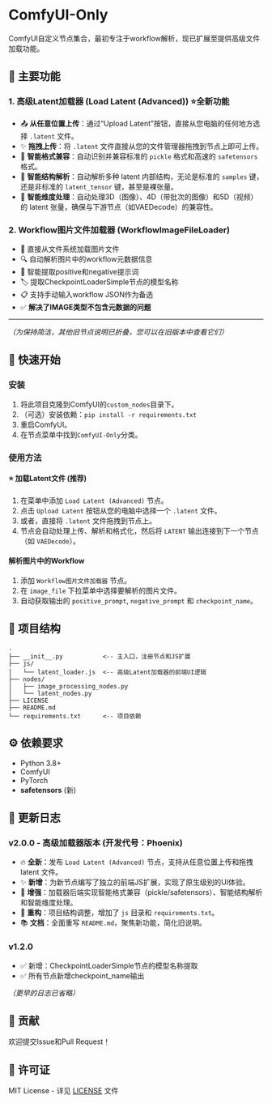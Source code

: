 # ComfyUI-Only

ComfyUI自定义节点集合，最初专注于workflow解析，现已扩展至提供高级文件加载功能。

## 🌟 主要功能

### 1. 高级Latent加载器 (Load Latent (Advanced)) ⭐全新功能

- 📤 **从任意位置上传**：通过“Upload Latent”按钮，直接从您电脑的任何地方选择 `.latent` 文件。
- ✨ **拖拽上传**：将 `.latent` 文件直接从您的文件管理器拖拽到节点上即可上传。
- 🔄 **智能格式兼容**：自动识别并兼容标准的 `pickle` 格式和高速的 `safetensors` 格式。
- 🤖 **智能结构解析**：自动解析多种 latent 内部结构，无论是标准的 `samples` 键，还是非标准的 `latent_tensor` 键，甚至是裸张量。
- 🔢 **智能维度处理**：自动处理3D（图像）、4D（带批次的图像）和5D（视频）的 latent 张量，确保与下游节点（如VAEDecode）的兼容性。

### 2. Workflow图片文件加载器 (WorkflowImageFileLoader)

- 📁 直接从文件系统加载图片文件
- 🔍 自动解析图片中的workflow元数据信息
- 🎯 智能提取positive和negative提示词
- 🏷️ 提取CheckpointLoaderSimple节点的模型名称
- 📋 支持手动输入workflow JSON作为备选
- ✅ **解决了IMAGE类型不包含元数据的问题**

---

*（为保持简洁，其他旧节点说明已折叠，您可以在旧版本中查看它们）*

## 🚀 快速开始

### 安装
1. 将此项目克隆到ComfyUI的`custom_nodes`目录下。
2. （可选）安装依赖：`pip install -r requirements.txt`
3. 重启ComfyUI。
4. 在节点菜单中找到`ComfyUI-Only`分类。

### 使用方法

#### ⭐ 加载Latent文件 (推荐)
1. 在菜单中添加 `Load Latent (Advanced)` 节点。
2. 点击 `Upload Latent` 按钮从您的电脑中选择一个 `.latent` 文件。
3. 或者，直接将 `.latent` 文件拖拽到节点上。
4. 节点会自动处理上传、解析和格式化，然后将 `LATENT` 输出连接到下一个节点（如 `VAEDecode`）。

#### 解析图片中的Workflow
1. 添加 `Workflow图片文件加载器` 节点。
2. 在 `image_file` 下拉菜单中选择要解析的图片文件。
3. 自动获取输出的 `positive_prompt`, `negative_prompt` 和 `checkpoint_name`。

## 📁 项目结构

```
.
├── __init__.py           <-- 主入口，注册节点和JS扩展
├── js/
│   └── latent_loader.js  <-- 高级Latent加载器的前端UI逻辑
├── nodes/
│   ├── image_processing_nodes.py
│   └── latent_nodes.py
├── LICENSE
├── README.md
└── requirements.txt      <-- 项目依赖
```

## ⚙️ 依赖要求

- Python 3.8+
- ComfyUI
- PyTorch
- **safetensors** (新)

## 📝 更新日志

### v2.0.0 - 高级加载器版本 (开发代号：Phoenix)
- 🔥 **全新**：发布 `Load Latent (Advanced)` 节点，支持从任意位置上传和拖拽 latent 文件。
- ✨ **新增**：为新节点编写了独立的前端JS扩展，实现了原生级别的UI体验。
- 🤖 **增强**：加载器后端实现智能格式兼容（pickle/safetensors）、智能结构解析和智能维度处理。
- 🧹 **重构**：项目结构调整，增加了 `js` 目录和 `requirements.txt`。
- 📚 **文档**：全面重写 `README.md`，聚焦新功能，简化旧说明。

### v1.2.0
- ✅ 新增：CheckpointLoaderSimple节点的模型名称提取
- ✅ 所有节点新增checkpoint_name输出

*（更早的日志已省略）*

## 🤝 贡献

欢迎提交Issue和Pull Request！

## 📄 许可证

MIT License - 详见 [LICENSE](LICENSE) 文件
